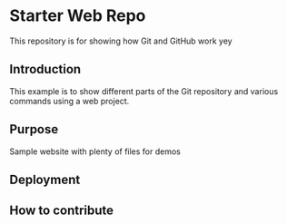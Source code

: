 # Starter Web Repo

This repository is for showing how Git and GitHub work yey

## Introduction
This example is to show different parts of the Git repository
and various commands using a web project.

## Purpose

Sample website with plenty of files for demos

## Deployment

## How to contribute